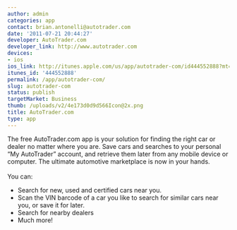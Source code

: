 ```yaml
---
author: admin
categories: app
contact: brian.antonelli@autotrader.com
date: '2011-07-21 20:44:27'
developer: AutoTrader.com
developer_link: http://www.autotrader.com
devices: 
- ios
ios_link: http://itunes.apple.com/us/app/autotrader-com/id444552888?mt=8
itunes_id: '444552888'
permalink: /app/autotrader-com/
slug: autotrader-com
status: publish
targetMarket: Business
thumb: /uploads/v2/4e173d0d9d566Icon@2x.png
title: AutoTrader.com
type: app
---
```


The free AutoTrader.com app is your solution for finding the right car or dealer no matter where you are. Save cars and searches to your personal “My AutoTrader” account, and retrieve them later from any mobile device or computer. The ultimate automotive marketplace is now in your hands.<br />
<br />
You can:<br />
- Search for new, used and certified cars near you.<br />
- Scan the VIN barcode of a car you like to search for similar cars near you, or save it for later.<br />
- Search for nearby dealers<br />
- Much more!